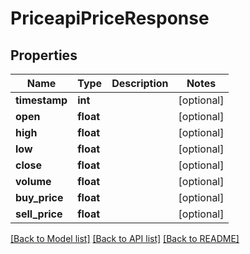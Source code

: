 # PriceapiPriceResponse

## Properties
Name | Type | Description | Notes
------------ | ------------- | ------------- | -------------
**timestamp** | **int** |  | [optional] 
**open** | **float** |  | [optional] 
**high** | **float** |  | [optional] 
**low** | **float** |  | [optional] 
**close** | **float** |  | [optional] 
**volume** | **float** |  | [optional] 
**buy_price** | **float** |  | [optional] 
**sell_price** | **float** |  | [optional] 

[[Back to Model list]](../README.md#documentation-for-models) [[Back to API list]](../README.md#documentation-for-api-endpoints) [[Back to README]](../README.md)


